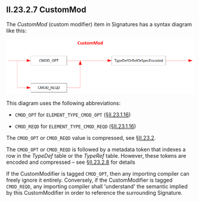 ## II.23.2.7 CustomMod

The _CustomMod_ (custom modifier) item in Signatures has a syntax diagram like this:

 ![](ii.23.2.7-custommod-figure-1.png)

This diagram uses the following abbreviations:

 * `CMOD_OPT` for `ELEMENT_TYPE_CMOD_OPT` (§[II.23.1.16](#todo-missing-hyperlink))

 * `CMOD_REQD` for `ELEMENT_TYPE_CMOD_REQD` (§[II.23.1.16](#todo-missing-hyperlink))

The `CMOD_OPT` or `CMOD_REQD` value is compressed, see §[II.23.2](#todo-missing-hyperlink).

The `CMOD_OPT` or `CMOD_REQD` is followed by a metadata token that indexes a row in the _TypeDef_ table or the _TypeRef_ table. However, these tokens are encoded and compressed &ndash; see §[II.23.2.8](#todo-missing-hyperlink) for details

If the CustomModifier is tagged `CMOD_OPT`, then any importing compiler can freely ignore it entirely. Conversely, if the CustomModifier is tagged `CMOD_REQD`, any importing compiler shall 'understand' the semantic implied by this CustomModifier in order to reference the surrounding Signature.
